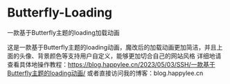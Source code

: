 # Butterfly-Loading
一款基于Butterfly主题的loading加载动画

这是一款基于Butterfly主题的loading动画，魔改后的加载动画更加简洁，并且上面的头像、背景颜色等支持用户自定义，能够更加切合自己的网站风格
详细地请查看具体地操作教程：https://blog.happylee.cn/2023/05/03/SSH/一款基于Butterfly主题的loading动画/
或者直接访问我的博客：blog.happylee.cn
